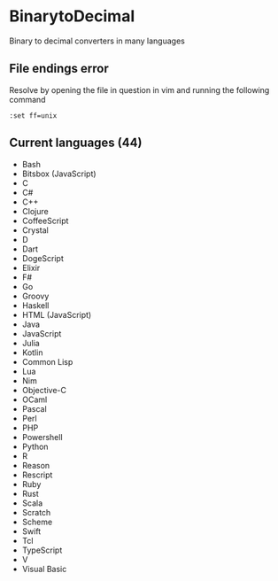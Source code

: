 # BinarytoDecimal

Binary to decimal converters in many languages

## File endings error

Resolve by opening the file in question in vim and running the following command

```vim
:set ff=unix
```

## Current languages (44)

- Bash
- Bitsbox (JavaScript)
- C
- C#
- C++
- Clojure
- CoffeeScript
- Crystal
- D
- Dart
- DogeScript
- Elixir
- F#
- Go
- Groovy
- Haskell
- HTML (JavaScript)
- Java
- JavaScript
- Julia
- Kotlin
- Common Lisp
- Lua
- Nim
- Objective-C
- OCaml
- Pascal
- Perl
- PHP
- Powershell
- Python
- R
- Reason
- Rescript
- Ruby
- Rust
- Scala
- Scratch
- Scheme
- Swift
- Tcl
- TypeScript
- V
- Visual Basic
